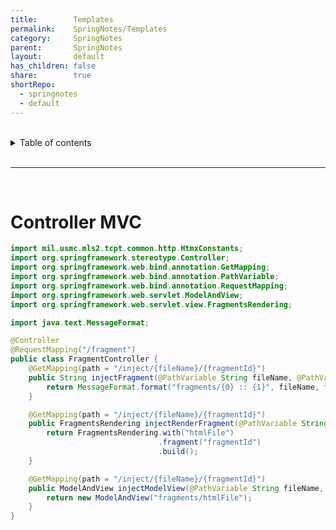 ```yaml
---
title:        Templates
permalink:    SpringNotes/Templates
category:     SpringNotes
parent:       SpringNotes
layout:       default
has_children: false
share:        true
shortRepo:
  - springnotes
  - default          
---
```



<br/>          

<details markdown="block">                
<summary>                
Table of contents                
</summary>                
{: .text-delta }                
1. TOC                
{:toc}                
</details>                

<br/>                

***                

<br/>

# Controller MVC

```java
import mil.usmc.mls2.tcpt.common.http.HtmxConstants;
import org.springframework.stereotype.Controller;
import org.springframework.web.bind.annotation.GetMapping;
import org.springframework.web.bind.annotation.PathVariable;
import org.springframework.web.bind.annotation.RequestMapping;
import org.springframework.web.servlet.ModelAndView;
import org.springframework.web.servlet.view.FragmentsRendering;

import java.text.MessageFormat;

@Controller
@RequestMapping("/fragment")
public class FragmentController {
    @GetMapping(path = "/inject/{fileName}/{fragmentId}")
    public String injectFragment(@PathVariable String fileName, @PathVariable String fragmentId) {
        return MessageFormat.format("fragments/{0} :: {1}", fileName, fragmentId);
    }

    @GetMapping(path = "/inject/{fileName}/{fragmentId}")
    public FragmentsRendering injectRenderFragment(@PathVariable String fileName, @PathVariable String fragmentId) {
        return FragmentsRendering.with("htmlFile")
                                 .fragment("fragmentId")
                                 .build();
    }

    @GetMapping(path = "/inject/{fileName}/{fragmentId}")
    public ModelAndView injectModelView(@PathVariable String fileName, @PathVariable String fragmentId) {
        return new ModelAndView("fragments/htmlFile");
    }
}
```
